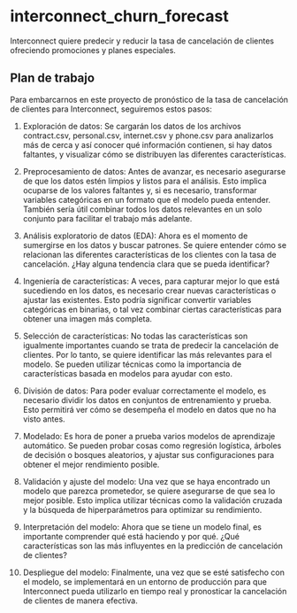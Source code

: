 # interconnect_churn_forecast

Interconnect quiere predecir y reducir la tasa de cancelación de clientes ofreciendo promociones y planes especiales.

## Plan de trabajo

Para embarcarnos en este proyecto de pronóstico de la tasa de cancelación de clientes para Interconnect, seguiremos estos pasos:

1. Exploración de datos: Se cargarán los datos de los archivos contract.csv, personal.csv, internet.csv y phone.csv para analizarlos más de cerca y así conocer qué información contienen, si hay datos faltantes, y visualizar cómo se distribuyen las diferentes características.

2. Preprocesamiento de datos: Antes de avanzar, es necesario asegurarse de que los datos estén limpios y listos para el análisis. Esto implica ocuparse de los valores faltantes y, si es necesario, transformar variables categóricas en un formato que el modelo pueda entender. También sería útil combinar todos los datos relevantes en un solo conjunto para facilitar el trabajo más adelante.

3. Análisis exploratorio de datos (EDA): Ahora es el momento de sumergirse en los datos y buscar patrones. Se quiere entender cómo se relacionan las diferentes características de los clientes con la tasa de cancelación. ¿Hay alguna tendencia clara que se pueda identificar?

4. Ingeniería de características: A veces, para capturar mejor lo que está sucediendo en los datos, es necesario crear nuevas características o ajustar las existentes. Esto podría significar convertir variables categóricas en binarias, o tal vez combinar ciertas características para obtener una imagen más completa.

5. Selección de características: No todas las características son igualmente importantes cuando se trata de predecir la cancelación de clientes. Por lo tanto, se quiere identificar las más relevantes para el modelo. Se pueden utilizar técnicas como la importancia de características basada en modelos para ayudar con esto.

6. División de datos: Para poder evaluar correctamente el modelo, es necesario dividir los datos en conjuntos de entrenamiento y prueba. Esto permitirá ver cómo se desempeña el modelo en datos que no ha visto antes.

7. Modelado: Es hora de poner a prueba varios modelos de aprendizaje automático. Se pueden probar cosas como regresión logística, árboles de decisión o bosques aleatorios, y ajustar sus configuraciones para obtener el mejor rendimiento posible.

8. Validación y ajuste del modelo: Una vez que se haya encontrado un modelo que parezca prometedor, se quiere asegurarse de que sea lo mejor posible. Esto implica utilizar técnicas como la validación cruzada y la búsqueda de hiperparámetros para optimizar su rendimiento.

9. Interpretación del modelo: Ahora que se tiene un modelo final, es importante comprender qué está haciendo y por qué. ¿Qué características son las más influyentes en la predicción de cancelación de clientes?

10. Despliegue del modelo: Finalmente, una vez que se esté satisfecho con el modelo, se implementará en un entorno de producción para que Interconnect pueda utilizarlo en tiempo real y pronosticar la cancelación de clientes de manera efectiva.
